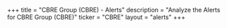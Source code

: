+++
title = "CBRE Group (CBRE) - Alerts"
description = "Analyze the Alerts for CBRE Group (CBRE)"
ticker = "CBRE"
layout = "alerts"
+++

